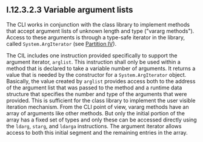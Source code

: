 ## I.12.3.2.3 Variable argument lists

The CLI works in conjunction with the class library to implement methods that accept argument lists of unknown length and type ("vararg methods"). Access to these arguments is through a type-safe iterator in the library, called `System.ArgIterator` (see [Partition IV](#todo-missing-hyperlink)).

The CIL includes one instruction provided specifically to support the argument iterator, `arglist`. This instruction shall only be used within a method that is declared to take a variable number of arguments. It returns a value that is needed by the constructor for a `System.ArgIterator` object. Basically, the value created by `arglist` provides access both to the address of the argument list that was passed to the method and a runtime data structure that specifies the number and type of the arguments that were provided. This is sufficient for the class library to implement the user visible iteration mechanism. From the CLI point of view, vararg methods have an array of arguments like other methods. But only the initial portion of the array has a fixed set of types and only these can be accessed directly using the `ldarg`, `starg`, and `ldarga` instructions. The argument iterator allows access to both this initial segment and the remaining entries in the array.
